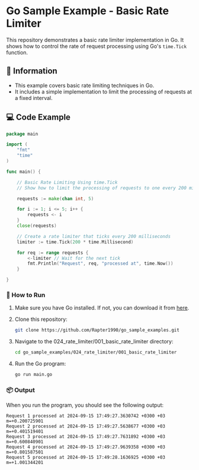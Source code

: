 # Go Sample Example - Basic Rate Limiter

This repository demonstrates a basic rate limiter implementation in Go. It shows how to control the rate of request processing using Go's `time.Tick` function.

## 📖 Information

<ul style="list-style-type:disc">
  <li>This example covers basic rate limiting techniques in Go.</li>
  <li>It includes a simple implementation to limit the processing of requests at a fixed interval.</li>
</ul>

## 💻 Code Example

```go
package main

import (
	"fmt"
	"time"
)

func main() {

	// Basic Rate Limiting Using time.Tick
	// Show how to limit the processing of requests to one every 200 milliseconds.

	requests := make(chan int, 5)

	for i := 1; i <= 5; i++ {
		requests <- i
	}
	close(requests)

	// Create a rate limiter that ticks every 200 milliseconds
	limiter := time.Tick(200 * time.Millisecond)

	for req := range requests {
		<-limiter // Wait for the next tick
		fmt.Println("Request", req, "processed at", time.Now())
	}

}
```

### 🏃 How to Run

1. Make sure you have Go installed. If not, you can download it from [here](https://golang.org/dl/).
2. Clone this repository:

   ```bash
   git clone https://github.com/Rapter1990/go_sample_examples.git
   ```

3. Navigate to the 024_rate_limiter/001_basic_rate_limiter directory:

   ```bash
   cd go_sample_examples/024_rate_limiter/001_basic_rate_limiter
   ```

4. Run the Go program:

   ```bash
   go run main.go
   ```

### 📦 Output

When you run the program, you should see the following output:

```
Request 1 processed at 2024-09-15 17:49:27.3630742 +0300 +03 m=+0.200725901
Request 2 processed at 2024-09-15 17:49:27.5638677 +0300 +03 m=+0.401519401
Request 3 processed at 2024-09-15 17:49:27.7631892 +0300 +03 m=+0.600840901
Request 4 processed at 2024-09-15 17:49:27.9639358 +0300 +03 m=+0.801587501
Request 5 processed at 2024-09-15 17:49:28.1636925 +0300 +03 m=+1.001344201
```